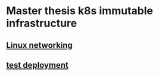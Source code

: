 # Master thesis k8s immutable infrastructure

## [Linux networking](./docs/linux_networking.md)
## [test deployment](./docs/test_deployment.md)
